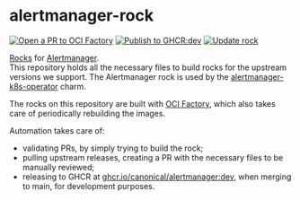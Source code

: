 # alertmanager-rock

[![Open a PR to OCI Factory](https://github.com/canonical/alertmanager-rock/actions/workflows/rock-release-oci-factory.yaml/badge.svg)](https://github.com/canonical/alertmanager-rock/actions/workflows/rock-release-oci-factory.yaml)
[![Publish to GHCR:dev](https://github.com/canonical/alertmanager-rock/actions/workflows/rock-release-dev.yaml/badge.svg)](https://github.com/canonical/alertmanager-rock/actions/workflows/rock-release-dev.yaml)
[![Update rock](https://github.com/canonical/alertmanager-rock/actions/workflows/rock-update.yaml/badge.svg)](https://github.com/canonical/alertmanager-rock/actions/workflows/rock-update.yaml)

[Rocks](https://canonical-rockcraft.readthedocs-hosted.com/en/latest/) for [Alertmanager](https://prometheus.io/docs/alerting/latest/alertmanager/).  
This repository holds all the necessary files to build rocks for the upstream versions we support. The Alertmanager rock is used by the [alertmanager-k8s-operator](https://github.com/canonical/alertmanager-k8s-operator) charm.

The rocks on this repository are built with [OCI Factory](https://github.com/canonical/oci-factory/), which also takes care of periodically rebuilding the images.

Automation takes care of:
* validating PRs, by simply trying to build the rock;
* pulling upstream releases, creating a PR with the necessary files to be manually reviewed;
* releasing to GHCR at [ghcr.io/canonical/alertmanager:dev](https://ghcr.io/canonical/alertmanager:dev), when merging to main, for development purposes.

